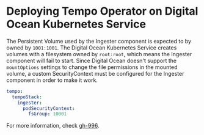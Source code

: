 # Deploying Tempo Operator on Digital Ocean Kubernetes Service

The Persistent Volume used by the Ingester component is expected to by owned by `1001:1001`.
The Digital Ocean Kubernetes Service creates volumes with a filesystem owned by `root:root`, which means the Ingester component will fail to start. Since Digital Ocean doesn't support the `mountOptions` settings to change the file permissions in the mounted volume, a custom SecurityContext must be configured for the Ingester component in order to make it work.

```yaml
tempo:
  tempoStack:
    ingester:
      podSecurityContext:
        fsGroup: 10001
```

For more information, check [gh-996](https://github.com/grafana/tempo-operator/issues/996).
